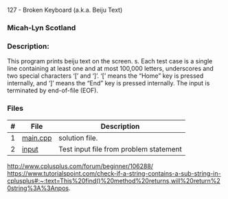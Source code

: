 127 - Broken Keyboard (a.k.a. Beiju Text)
### Micah-Lyn Scotland
### Description:

This program prints beiju text on the screen. s. Each test case is a single line containing at least one and at most 100,000
letters, underscores and two special characters ‘[’ and ‘]’. ‘[’ means the “Home” key is pressed
internally, and ‘]’ means the “End” key is pressed internally. The input is terminated by end-of-file
(EOF).

### Files

|   #   | File                       | Description                                                |
| :---: | -------------------------- | ---------------------------------------------------------- |
|   1   | [main.cpp](https://github.com/Micah-Lyn/4883-Programming_Techniques-Scotland/blob/master/Assignments/P03/11988/main.cpp)     | solution file.                                             |
|   2   | [input](https://github.com/Micah-Lyn/4883-Programming_Techniques-Scotland/blob/master/Assignments/P03/11988/input)           | Test input file from problem statement                     |

http://www.cplusplus.com/forum/beginner/106288/
https://www.tutorialspoint.com/check-if-a-string-contains-a-sub-string-in-cplusplus#:~:text=This%20find()%20method%20returns,will%20return%20string%3A%3Anpos. 
